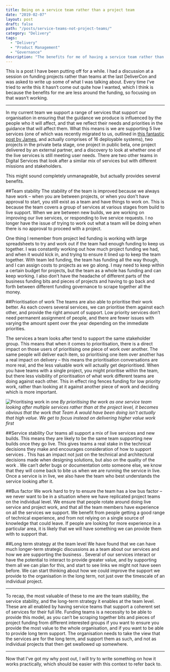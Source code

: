 ```yaml
---
title: Being on a service team rather than a project team
date: "2019-02-07"
layout: post
draft: false
path: "/posts/service-teams-not-project-teams/"
category: "Delivery"
tags:
  - "Delivery"
  - "Product Management"
  - "Governance"
description: "The benefits for me of having a service team rather than project teams are team stability, the service stability, and the long-term strategy it enables at the team level. These are all enabled by having service teams that support a coherent set of services for their full life. Funding teams is a necessity to be able to provide this model."
---
```


This is a post I have been putting off for a while. I had a discussion at a session on funding projects rather than teams at the last DeliverCon and was asked to write up some of what I was talking about. Every time I’ve tried to write this it hasn’t come out quite how I wanted, which I think is because the benefits for me are less around the funding, so focusing on that wasn’t working.

---

In my current team we support a range of services that support our organisation in ensuring that the guidance we produce is influenced by the people who it will affect, and that we reflect their needs and priorities in the guidance that will affect them. What this means is we are supporting 5 live services (one of which was recently migrated to us, outlined in [this fantastic post by James]( https://medium.com/@james.kirk84/a-tale-of-two-teams-c64c11d8c789), and actually comprises of 16 deployable systems), two projects in the private beta stage, one project in public beta, one project delivered by an external partner, and a discovery to look at whether one of the live services is still meeting user needs. There are two other teams in Digital Services that look after a similar mix of services but with different missions and stakeholders.

This might sound completely unmanageable, but actually provides several benefits.

##Team stability
The stability of the team is improved because we always have work – when you are between projects, or when you don't have approval to start, you still exist as a team and have things to work on. This is because the team covers a group of services at various stages from build to live support. When we are between new builds, we are working on improving our live services, or responding to live service requests. I no longer have the issue of trying to work out what a team will be doing when there is no approval to proceed with a project.

One thing I remember from project led funding is working with large spreadsheets to try and work out if the team had enough funding to keep us together. I was constantly working out how much project funding we had, and when it would kick in, and trying to ensure it lined up to keep the team together. With team led funding, the team has funding all the way though, and I can assign costs to projects as we go along. I may need to keep within a certain budget for projects, but the team as a whole has funding and can keep working. I also don’t have the headache of different parts of the business funding bits and pieces of projects and having to go back and forth between different funding governance to scrape together all the money.

##Prioritisation of work
The teams are also able to prioritise their work better. As each covers several services, we can prioritise them against each other, and provide the right amount of support. Low priority services don’t need permanent assignment of people, and there are fewer issues with varying the amount spent over the year depending on the immediate priorities.

The services a team looks after tend to support the same stakeholder group. This means that when it comes to prioritisation, there is a direct impact on those users of prioritising one piece of work over another. The same people will deliver each item, so prioritising one item over another has a real impact on delivery – this means the prioritisation conversations are more real, and the less valuable work will actually get deprioritised. When you have teams with a single project, you might prioritise within the team, but there less visibility of prioritisation of what work different teams are doing against each other. This in effect ring fences funding for low priority work, rather than looking at it against another piece of work and deciding which is more important.

![Prioritising work in one](/images/prioritisation.png "Prioritising work in one")
*By prioritising the work as one service team looking after multiple services rather than at the project level, it becomes obvious that the work that Team A would have been doing isn't actually that high value. We get to focus instead on delivering higher value work first*

##Service stability
Our teams all support a mix of live services and new builds. This means they are likely to be the same team supporting new builds once they go live. This gives teams a real stake in the technical decisions they make and encourages consideration of how to support services . This has an impact not just on the technical and architectural decisions made when designing solutions, but also on the quality of the work . We can’t defer bugs or documentation onto someone else, we know that they will come back to bite us when we are running the service in live. Once a service is in live, we also have the team who best understands the service looking after it.

##Bus factor
We work hard to try to ensure the team has a low bus factor – we never want to be in a situation where we have replicated project teams on the individual level. We ensure that people rotate around doing live service and project work, and that all the team members have experience on all the services we support. We benefit from people getting a good range of technical experience, and from not relying on a single source of knowledge that could leave. If people are looking for more experience in a particular area, it is likely that we will have something we can provide them with to support that.

##Long term strategy at the team level
We have found that we can have much longer-term strategic discussions as a team about our services and how we are supporting the business . Several of our services interact or have the potential to interact to provide greater value, and by supporting them all we can plan for this, and start to see links we might not have seen before. We can start thinking about how we could improve the support we provide to the organisation in the long term, not just over the timescale of an individual project.

---

To recap, the most valuable of these to me are the team stability, the service stability, and the long-term strategy it enables at the team level. These are all enabled by having service teams that support a coherent set of services for their full life. Funding teams is a necessity to be able to provide this model, as you can’t be scraping together bits and pieces of project funding from different interested groups if you want to ensure you provide the most value to the whole organisation, and if you want to be able to provide long term support. The organisation needs to take the view that the services are for the long term, and support them as such, and not as individual projects that then get swallowed up somewhere.

---

Now that I’ve got my why post out, I will try to write something on how it works practically, which should be easier with this context to refer back to.
